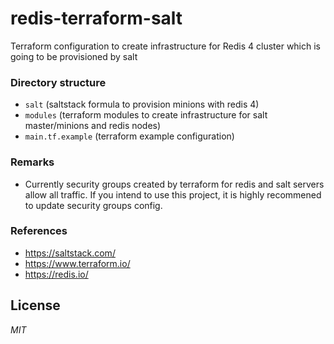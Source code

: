 # redis-terraform-salt
Terraform configuration to create infrastructure for Redis 4 cluster which is going to be provisioned by salt

### Directory structure
- `salt` (saltstack formula to provision minions with redis 4)
- `modules` (terraform modules to create infrastructure for salt master/minions and redis nodes)
- `main.tf.example` (terraform example configuration)

### Remarks
- Currently security groups created by terraform for redis and salt servers allow all traffic. If you intend to use this project, it is highly recommened to update security groups config.

### References
- https://saltstack.com/
- https://www.terraform.io/
- https://redis.io/

## License
*MIT*
